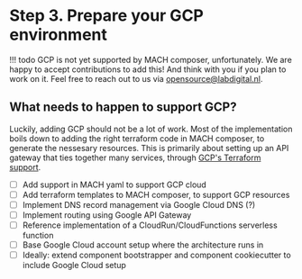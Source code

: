 # Step 3. Prepare your GCP environment

!!! todo
    GCP is not yet supported by MACH composer, unfortunately.
    We are happy to accept contributions to add this! And think with you if you plan to work on it. Feel free to reach out to us via [opensource@labdigital.nl](opensource@labdigital.nl).

## What needs to happen to support GCP?

Luckily, adding GCP should not be a lot of work. Most of the implementation boils down to adding the right terraform code in MACH composer, to generate the nessesary resources. This is primarily about setting up an API gateway that ties together many services, through [GCP's Terraform support](https://registry.terraform.io/providers/hashicorp/google/latest/docs).

- [ ] Add support in MACH yaml to support GCP cloud
- [ ] Add terraform templates to MACH composer, to support GCP resources
- [ ] Implement DNS record management via Google Cloud DNS (?)
- [ ] Implement routing using Google API Gateway
- [ ] Reference implementation of a CloudRun/CloudFunctions serverless function
- [ ] Base Google Cloud account setup where the architecture runs in
- [ ] Ideally: extend component bootstrapper and component cookiecutter to include Google Cloud setup
